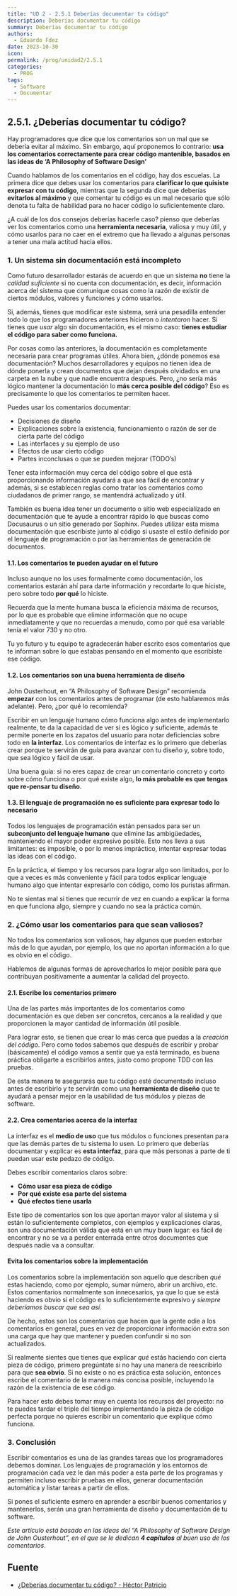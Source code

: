 ```yaml
---
title: "UD 2 - 2.5.1 Deberías documentar tu código"
description: Deberías documentar tu código
summary: Deberías documentar tu código
authors:
  - Eduardo Fdez
date: 2023-10-30 
icon:
permalink: /prog/unidad2/2.5.1
categories:
  - PROG
tags:
  - Software
  - Documentar
---
```


## 2.5.1. ¿Deberías documentar tu código?

Hay programadores que dice que los comentarios son un mal que se debería evitar al máximo. Sin embargo, aquí proponemos lo contrario:  **usa los comentarios correctamente para crear código mantenible, basados en las ideas de ‘A Philosophy of Software Design’**

Cuando hablamos de los comentarios en el código, hay dos escuelas. La primera dice que debes usar los comentarios para **clarificar lo que quisiste expresar con tu código**, mientras que la segunda dice que deberías **evitarlos al máximo** y que comentar tu código es un mal necesario que sólo denota tu falta de habilidad para no hacer código lo suficientemente claro.

¿A cuál de los dos consejos deberías hacerle caso? pienso que deberías ver los comentarios como una **herramienta necesaria**, valiosa y muy útil, y cómo usarlos para no caer en el extremo que ha
llevado a algunas personas a tener una mala actitud hacia ellos.

### 1. Un sistema sin documentación está incompleto

Como futuro desarrollador estarás de acuerdo en que un sistema **no** tiene la *calidad suficiente* si no cuenta con documentación, es decir, información acerca del sistema que comunique cosas como la razón de existir de ciertos módulos, valores y funciones y cómo usarlos. 

Si, además, tienes que modificar este sistema, será una pesadilla entender todo lo que los programadores anteriores hicieron o *intentaron* hacer. Si tienes que *usar* algo sin documentación, es el mismo caso: **tienes estudiar el código para saber como funciona.**

Por cosas como las anteriores, la documentación es completamente necesaria para crear programas útiles. Ahora bien, ¿dónde ponemos esa documentación? Muchos desarrolladores y equipos no tienen idea de dónde ponerla y crean documentos que dejan después olvidados en una carpeta en la nube y que nadie encuentra después. Pero, ¿no sería más lógico mantener la documentación lo **más cerca posible del código**? Eso es precisamente lo que los comentarios te permiten hacer.

Puedes usar los comentarios documentar:

* Decisiones de diseño
* Explicaciones sobre la existencia, funcionamiento o razón de ser de cierta parte del código
* Las interfaces y su ejemplo de uso
* Efectos de usar cierto código
* Partes inconclusas o que se pueden mejorar (TODO’s)

Tener esta información muy cerca del código sobre el que está proporcionando información ayudará a que sea fácil de encontrar y además, si se establecen reglas como tratar los comentarios como ciudadanos de primer rango, se mantendrá actualizado y útil.

También es buena idea tener un documento o sitio web especializado en documentación que te ayude a encontrar rápido lo que buscas como Docusaurus o un sitio generado por Sophinx. Puedes utilizar esta misma documentación que escribiste junto al código si usaste el estilo definido por el lenguaje de programación o por las herramientas de generación de documentos.

#### 1.1. Los comentarios te pueden ayudar en el futuro

Incluso aunque no los uses formalmente como documentación, los comentarios estarán ahí para darte información y
recordarte lo que hiciste, pero sobre todo **por qué** lo hiciste.

Recuerda que la mente humana busca la eficiencia máxima de recursos, por lo que es probable que elimine información que
no ocupe inmediatamente y que no recuerdas a menudo, como por qué esa variable tenía el valor 730 y no otro.

Tu yo futuro y tu equipo te agradecerán haber escrito esos comentarios que te informan sobre lo que estabas pensando en
el momento que escribiste ese código.

#### 1.2. Los comentarios son una buena herramienta de diseño

John Ousterhout, en “A Philosophy of Software Design” recomienda **empezar** con los comentarios antes de programar (de esto hablaremos más adelante). Pero, ¿por qué lo recomienda?

Escribir en un lenguaje humano cómo funciona algo antes de implementarlo realmente, te da la capacidad de ver si es lógico y suficiente, además te permite ponerte en los zapatos del usuario para notar deficiencias sobre todo en **la interfaz**. Los comentarios de interfaz es lo primero que deberías crear porque te servirán de guía para avanzar con tu diseño y, sobre todo, que sea lógico y fácil de usar.

Una buena guía: si no eres capaz de crear un comentario concreto y corto sobre cómo funciona o por qué existe algo, **lo más probable es que tengas que re-pensar tu diseño**.

#### 1.3. El lenguaje de programación no es suficiente para expresar todo lo necesario

Todos los lenguajes de programación están pensados para ser un **subconjunto del lenguaje humano** que elimine las ambigüedades, manteniendo el mayor poder expresivo posible. Esto nos lleva a sus limitantes: es imposible, o por lo menos impráctico, intentar expresar todas las ideas con el código.

En la práctica, el tiempo y los recursos para lograr algo son limitados, por lo que a veces es más conveniente y fácil para todos explicar lenguaje humano algo que intentar expresarlo con código, como los puristas afirman.

No te sientas mal si tienes que recurrir de vez en cuando a explicar la forma en que funciona algo, siempre y cuando no sea la práctica común.

### 2. ¿Cómo usar los comentarios para que sean valiosos?

No todos los comentarios son valiosos, hay algunos que pueden estorbar más de lo que ayudan, por ejemplo, los que no
aportan información a lo que es obvio en el código.

Hablemos de algunas formas de aprovecharlos lo mejor posible para que contribuyan positivamente a aumentar la calidad
del proyecto.

#### 2.1. Escribe los comentarios primero

Una de las partes más importantes de los comentarios como documentación es que deben ser concretos, cercanos a la realidad y que proporcionen la mayor cantidad de información útil posible.

Para lograr esto, se tienen que crear lo más cerca que puedas a la *creación del código*. Pero como todos sabemos que después de escribir y probar (básicamente) el código vamos a sentir que ya está terminado, es buena práctica obligarte a escribirlos antes, justo como propone TDD con las pruebas.

De esta manera te asegurarás que tu código esté documentado incluso antes de escribirlo y te servirán como una **herramienta de diseño** que te ayudará a pensar mejor en la usabilidad de tus módulos y piezas de software.

#### 2.2. Crea comentarios acerca de la interfaz

La interfaz es el **medio de uso** que tus módulos o funciones presentan para que las demás partes de tu sistema lo usen. Lo primero que deberías documentar y explicar es **esta interfaz**, para que más personas a parte de ti puedan usar este pedazo de código.

Debes escribir comentarios claros sobre:

* **Cómo usar esa pieza de código**
* **Por qué existe esa parte del sistema**
* **Qué efectos tiene usarla**

Este tipo de comentarios son los que aportan mayor valor al sistema y si están lo suficientemente completos, con ejemplos y explicaciones claras, son una documentación válida que está en un muy buen lugar: es fácil de encontrar y no se va a perder enterrada entre otros documentes que después nadie va a consultar.

#### Evita los comentarios sobre la implementación

Los comentarios sobre la implementación son aquello que describen *qué* estas haciendo, como por ejemplo, sumar número, abrir un archivo, etc. Estos comentarios normalmente son innecesarios, ya que lo que se está haciendo es obvio si el código es lo suficientemente expresivo y *siempre deberíamos buscar que sea así*.

De hecho, estos son los comentarios que hacen que la gente odie a los comentarios en general, pues en vez de proporcionar información extra son una carga que hay que mantener y pueden confundir si no son actualizados.

Si realmente sientes que tienes que explicar *qué* estás haciendo con cierta pieza de código, primero pregúntate si no hay una manera de reescribirlo para que **sea obvio**. Si no existe o no es práctica esta solución, entonces escribe el comentario de la manera más concisa posible, incluyendo la razón de la existencia de ese código.

Para hacer esto debes tomar muy en cuenta los recursos del proyecto: no te puedes tardar el triple del tiempo implementando la pieza de código perfecta porque no quieres escribir un comentario que explique cómo funciona.

### 3. Conclusión

Escribir comentarios es una de las grandes tareas que los programadores debemos dominar. Los lenguajes de programación y los entornos de programación cada vez le dan más poder a esta parte de los programas y permiten incluso escribir pruebas en ellos, generar documentación automática y listar tareas a partir de ellos.

Si pones el suficiente esmero en aprender a escribir buenos comentarios y mantenerlos, serán una gran herramienta de diseño y documentación de tu software.

*Este artículo está basado en las ideas del “A Philosophy of Software Design de John Ousterhout”, en el que se le dedican **4 capítulos** al buen uso de los comentarios*.

## Fuente

* [¿Deberías documentar tu código? - Héctor Patricio](https://blog.thedojo.mx/2020/12/30/deberias-comentar-tu-codigo.html)
